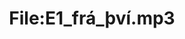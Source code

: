 ---
title: File:E1_frá_því.mp3
recording of: frá því
reading speed: slow
speaker: E
license: CC0
---
